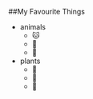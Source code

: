 ##My Favourite Things

- animals
   - :cat:
   - :dog:
   - :tiger:
- plants
   - :herb:
   - :palm_tree:
   - :rose:
